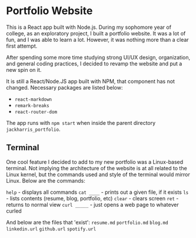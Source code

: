 # Portfolio Website
This is a React app built with Node.js. During my sophomore year of college, as an exploratory project, I built a portfolio website. It was a lot of fun, and I was able to learn a lot. However, it was nothing more than a clear first attempt. 

After spending some more time studying strong UI/UX design, organization, and general coding practices, I decided to revamp the website and put a new spin on it. 

It is still a React/Node.JS app built with NPM, that component has not changed. Necessary packages are listed below:
- `react-markdown`
- `remark-breaks`
- `react-router-dom`
  
The app runs with `npm start` when inside the parent directory `jackharris_portfolio`. 

## Terminal
One cool feature I decided to add to my new portfolio was a Linux-based terminal. Not implying the architecture of the website is at all related to the Linux kernel, but the commands used and style of the terminal would mirror Linux. Below are the commands:

`help` - displays all commands
`cat ____` - prints out a given file, if it exists
`ls` - lists contents (resume, blog, portfolio, etc)
`clear` - clears screen
`ret` - returns to normal view
`curl _____` - just opens a web page to whatever curled


And below are the files that 'exist':
`resume.md`
`portfolio.md`
`blog.md`
`linkedin.url`
`github.url`
`spotify.url`